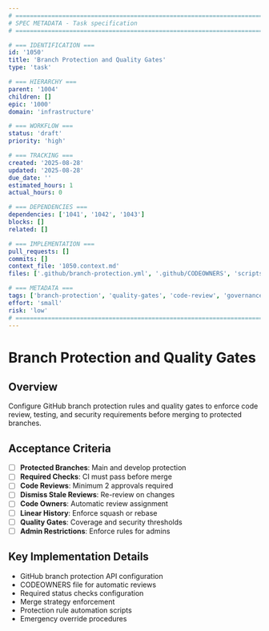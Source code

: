 ```yaml
---
# ============================================================================
# SPEC METADATA - Task specification
# ============================================================================

# === IDENTIFICATION ===
id: '1050'
title: 'Branch Protection and Quality Gates'
type: 'task'

# === HIERARCHY ===
parent: '1004'
children: []
epic: '1000'
domain: 'infrastructure'

# === WORKFLOW ===
status: 'draft'
priority: 'high'

# === TRACKING ===
created: '2025-08-28'
updated: '2025-08-28'
due_date: ''
estimated_hours: 1
actual_hours: 0

# === DEPENDENCIES ===
dependencies: ['1041', '1042', '1043']
blocks: []
related: []

# === IMPLEMENTATION ===
pull_requests: []
commits: []
context_file: '1050.context.md'
files: ['.github/branch-protection.yml', '.github/CODEOWNERS', 'scripts/setup-branch-protection.sh']

# === METADATA ===
tags: ['branch-protection', 'quality-gates', 'code-review', 'governance']
effort: 'small'
risk: 'low'
# ============================================================================
---
```


# Branch Protection and Quality Gates

## Overview

Configure GitHub branch protection rules and quality gates to enforce code review, testing, and security requirements before merging to protected branches.

## Acceptance Criteria

- [ ] **Protected Branches**: Main and develop protection
- [ ] **Required Checks**: CI must pass before merge
- [ ] **Code Reviews**: Minimum 2 approvals required
- [ ] **Dismiss Stale Reviews**: Re-review on changes
- [ ] **Code Owners**: Automatic review assignment
- [ ] **Linear History**: Enforce squash or rebase
- [ ] **Quality Gates**: Coverage and security thresholds
- [ ] **Admin Restrictions**: Enforce rules for admins

## Key Implementation Details

- GitHub branch protection API configuration
- CODEOWNERS file for automatic reviews
- Required status checks configuration
- Merge strategy enforcement
- Protection rule automation scripts
- Emergency override procedures

